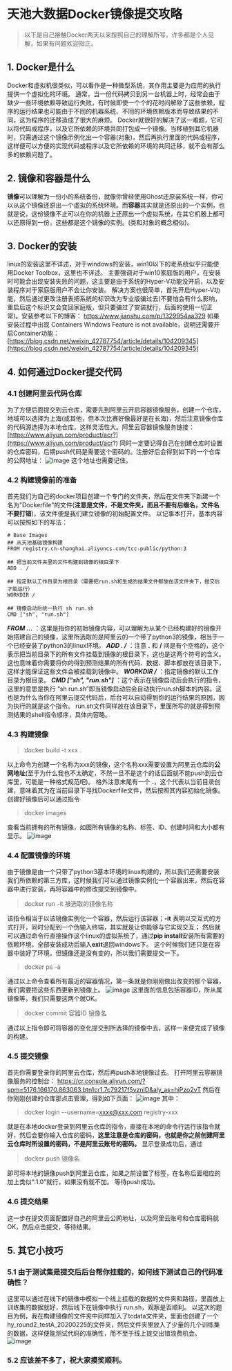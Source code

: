 # 天池大数据Docker镜像提交攻略
> 以下是自己接触Docker两天以来按照自己的理解所写，许多都是个人见解，如果有问题欢迎指正。
## 1. Docker是什么
Docker和虚拟机很类似，可以看作是一种微型系统，其作用主要是为应用的执行提供一个虚拟化的环境。
通常，当一份代码拷贝到另一台机器上时，经常会由于缺少一些环境依赖导致运行失败，有时候即使一个个的花时间解除了这些依赖，程序的运行结果也可能由于不同的机器系统、不同的环境依赖版本而导致结果的不同，这为程序的迁移造成了很大的麻烦。
Docker就很好的解决了这一难题，它可以将代码或程序，以及它所依赖的环境共同打包成一个镜像。当移植到其它机器时，只需通过这个镜像示例化出一个容器(对象)，然后再执行里面的代码或程序，这样便可以方便的实现代码或程序以及它所依赖的环境的共同迁移，就不会有那么多的依赖问题了。
## 2. 镜像和容器是什么
**镜像**可以理解为一份小的系统备份，就像你曾经使用Ghost还原装系统一样，你可以从这个镜像还原出一个虚拟的系统环境。而**容器**其实就是还原出的一个实例，也就是说，这份镜像不止可以在你的机器上还原出一个虚拟系统，在其它机器上都可以还原得到一份，这些都是这个镜像的实例。(类和对象的概念相似)。
## 3. Docker的安装
linux的安装这里不详述，对于windows的安装，win10以下的老系统似乎只能使用Docker Toolbox，这里也不详述。
主要强调对于win10家庭版的用户，在安装时可能会出现安装失败的问题，这主要是由于系统的Hyper-V功能没开启，以及安装程序对于家庭版用户不会让你安装。
解决方案也很简单，首先开启Hyper-V功能，然后通过更改注册表把系统的标识改为专业版骗过去(不要怕会有什么影响，重启后这个标识又会变回家庭版，但只要骗过了安装就行，后面的使用一切正常)。安装参考以下的博客：
https://www.jianshu.com/p/1329954aa329
如果安装过程中出现 Containers Windows Feature is not available，说明还需要开启Container功能：
[https://blog.csdn.net/weixin_42787754/article/details/104209345](https://blog.csdn.net/weixin_42787754/article/details/104209345)
## 4. 如何通过Docker提交代码
### 4.1 创建阿里云代码仓库

为了方便后面提交到云仓库，需要先到阿里云开启容器镜像服务，创建一个仓库，地域可以选择为上海(或其他，但本次比赛好像最好是在长海)，然后注意镜像仓库的代码源选择为本地仓库，这样灵活性大。阿里云容器镜像服务链接：[https://www.aliyun.com/product/acr?](https://www.aliyun.com/product/acr?)
同时一定要记得自己在创建仓库时设置的仓库密码，后期push代码是需要这个密码的。注册好后会得到如下的一个仓库的公网地址：
![image](https://github.com/wudejian789/DockerDemo/images/fig1.png)
这个地址也需要记住。

### 4.2 构建镜像前的准备
首先我们为自己的docker项目创建一个专门的文件夹，然后在文件夹下新建一个名为"Dockerfile"的文件(**注意是文件，不是文件夹，而且不要有后缀名，文件名不要打错**)，该文件便是我们建立镜像的初始配置文件。
以记事本打开，基本内容可以按照如下的写法：
```
# Base Images
## 从天池基础镜像构建
FROM registry.cn-shanghai.aliyuncs.com/tcc-public/python:3

## 把当前文件夹里的文件构建到镜像的根目录下
ADD . /

## 指定默认工作目录为根目录（需要把run.sh和生成的结果文件都放在该文件夹下，提交后才能运行）
WORKDIR /

## 镜像启动后统一执行 sh run.sh
CMD ["sh", "run.sh"]
```
***FROM ...*** ：这里是指你的初始镜像内容，可以理解为从某个已经构建好的镜像开始搭建自己的镜像，这里所选取的是阿里云的一个带了python3的镜像，相当于一个已经安装了python3的linux环境。
***ADD . /*** ：注意 **.** 和 **/** 间是有个空格的，这个表示把当前目录下的所有文件挂载到镜像的根目录下，这也是这两个符号的含义。这也意味着你需要将你的得到预测结果的所有代码、数据、脚本都放在该目录下，这样才能保证这些文件会被挂载到镜像中。
***WORKDIR /*** ：指定镜像的默认工作目录为根目录。
***CMD ["sh", "run.sh"]*** ：这个表示在镜像启动后会执行的指令，这里的意思是执行 “sh run.sh”即当镜像启动后会自动执行run.sh脚本的内容。这也是为什么当你在阿里云提交代码后，后台可以自动得到你的运行结果的原因，因为执行的就是这个指令。
run.sh文件同样放在该目录下，里面所写的就是得到预测结果的shell指令顺序，具体内容略。
### 4.3 构建镜像
>docker build -t xxx .

以上命令为创建一个名称为xxx的镜像，这个名称xxx需要设置为阿里云仓库的**公网地址**(至于为什么我也不太确定，不然一旦不是这个的话后面就不能push到云仓库里，可能是一种格式规范吧)。
格外注意末尾有一个 **.**，这个代表以当前目录创建，意味着其为在当前目录下寻找Dockerfile文件，然后按照其内容初始化镜像。
创建好镜像后可以通过指令
>docker images

查看当前拥有的所有镜像，如图所有镜像的名称、标签、ID、创建时间和大小都有显示。
![image](https://github.com/wudejian789/DockerDemo/images/fig2.png)
### 4.4 配置镜像的环境
由于镜像是由一个只带了python3基本环境的linux构建的，所以我们还需要安装我们所依赖的第三方库，这时候我们可以通过镜像实例化一个容器出来，然后在容器中进行安装，再将容器中的修改提交到镜像中。
>docker run -it 被选取的镜像名称

该指令相当于以该镜像实例化一个容器，然后运行该容器；**-it** 表明以交互式的方式打开，同时分配到一个伪输入终端，其实就是让你能够与它实现交互；
然后就可以通过命令行直接操作这个linux的虚拟系统了，通过**pip install**安装所有需要的依赖环境，全部安装成功后输入**exit**退回windows下。
这个时候我们还只是在容器中装好了环境，但镜像还是没有变的，所以我们需要提交一下。
>docker ps -a

通过以上命令查看所有最近的容器情况，第一条就是你刚刚做出改变的那个容器，我们需要把这些东西更新到镜像上。
![image](https://github.com/wudejian789/DockerDemo/images/fig3.png)
这里面的信息包括容器ID，所从属镜像等，我们只需要这两个就OK。
>docker commit 容器ID 镜像名

通过以上指令即可将容器的变化提交到所选择的镜像中去，这样一来便完成了镜像的构建。
### 4.5 提交镜像
首先你需要登录你的阿里云仓库，然后再push本地镜像过去。
打开阿里云容器镜像服务的控制台：
https://cr.console.aliyun.com/?spm=5176.166170.863063.btn1cr1.7c79217f5vznID&aly_as=hiPzo2vT
然后在你刚刚创建的仓库那点击管理，得到如下页面：
![image](https://github.com/wudejian789/DockerDemo/images/fig4.png)
其中：
>docker login --username=xxxx@xxx.com registry-xxx

就是在本地docker登录到阿里云仓库的指令，直接在本地的命令行运行该指令就好，然后会要你输入仓库的密码，**这里注意是仓库的密码，也就是你之前创建阿里云仓库时所设置的密码，不是阿里云账号的密码。**
显示登录成功后，通过
>docker push 镜像名

即可将本地的镜像push到阿里云仓库，如果之前设置了标签，在名称后面相应的加上类似“:1.0”就行，如果没有就不加。
等待push成功。
### 4.6 提交结果
这一步在提交页面配置好自己的阿里云公网地址，以及阿里云账号和仓库密码就OK，然后点击提交，等待结果。
## 5. 其它小技巧
### 5.1 由于测试集是提交后后台帮你挂载的，如何线下测试自己的代码准确性？
这里可以通过在线下的镜像中模拟一个线上挂载的数据的文件夹和路径，里面放上训练集的数据就好，然后线下在镜像中执行 run.sh，观察是否顺利。
以这次的题目为例，我在构建镜像的文件夹中同样加入了tcdata文件夹，里面也创建了一个hy_round2_testA_20200225的文件夹，然后文件夹里放入了少量的几个训练集的数据，这样便能测试代码的准确性，而不至于线上提交出错浪费机会。
![image](https://github.com/wudejian789/DockerDemo/images/fig5.png)
### 5.2 应该差不多了，祝大家摸奖顺利。